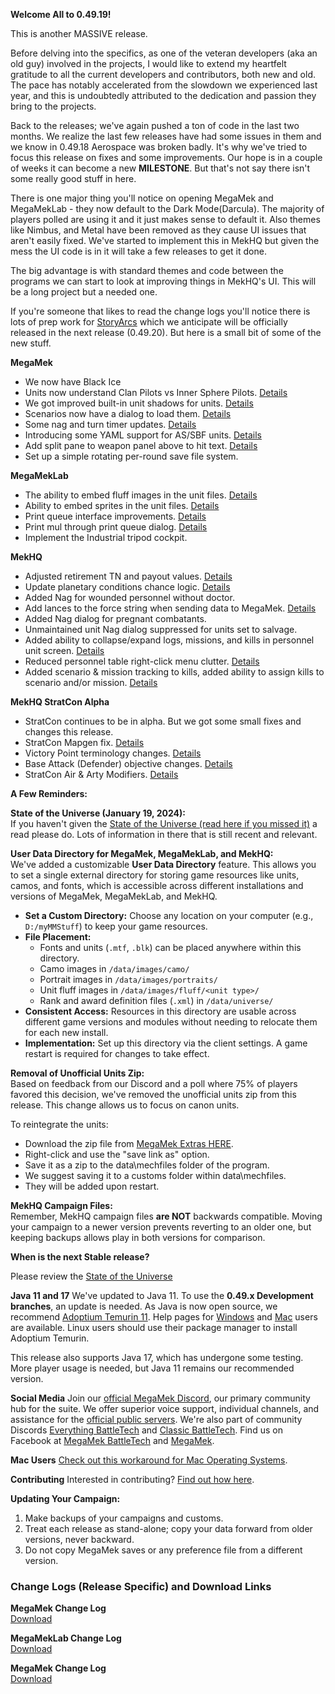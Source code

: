 **Welcome All to 0.49.19!**

This is another MASSIVE release.

Before delving into the specifics, as one of the veteran developers (aka an old guy) involved in the projects, I would like to extend my heartfelt gratitude to all the current developers and contributors, both new and old. The pace has notably accelerated from the slowdown we experienced last year, and this is undoubtedly attributed to the dedication and passion they bring to the projects.

Back to the releases; we've again pushed a ton of code in the last two months. We realize the last few releases have had some issues in them and we know in 0.49.18 Aerospace was broken badly. It's why we've tried to focus this release on fixes and some improvements. Our hope is in a couple of weeks it can become a new **MILESTONE**. But that's not say there isn't some really good stuff in here.

There is one major thing you'll notice on opening MegaMek and MegaMekLab - they now default to the Dark Mode(Darcula). The majority of players polled are using it and it just makes sense to default it. Also themes like Nimbus, and Metal have been removed as they cause UI issues that aren't easily fixed. We've started to implement this in MekHQ but given the mess the UI code is in it will take a few releases to get it done.

The big advantage is with standard themes and code between the programs we can start to look at improving things in MekHQ's UI. This will be a long project but a needed one.

If you're someone that likes to read the change logs you'll notice there is lots of prep work for [StoryArcs](https://bg.battletech.com/forums/index.php?topic=84536.0) which we anticipate will be officially released in the next release (0.49.20). But here is a small bit of some of the new stuff.

**MegaMek**
  - We now have Black Ice
  - Units now understand Clan Pilots vs Inner Sphere Pilots. [Details](https://github.com/MegaMek/megamek/issues/3498)
  - We got improved built-in unit shadows for units. [Details](https://github.com/MegaMek/megamek/pull/5188)
  - Scenarios now have a dialog to load them. [Details](https://github.com/MegaMek/megamek/pull/5211)
  - Some nag and turn timer updates. [Details](https://github.com/MegaMek/megamek/pull/5254)
  - Introducing some YAML support for AS/SBF units. [Details](https://github.com/MegaMek/megamek/pull/5249)
  - Add split pane to weapon panel above to hit text. [Details](https://github.com/MegaMek/megamek/pull/5270)
  - Set up a simple rotating per-round save file system.

**MegaMekLab**
  - The ability to embed fluff images in the unit files. [Details](https://github.com/MegaMek/megamek/pull/5156)
  - Ability to embed sprites in the unit files. [Details](https://github.com/MegaMek/megameklab/pull/1444)
  - Print queue interface improvements. [Details](https://github.com/MegaMek/megameklab/pull/1457)
  - Print mul through print queue dialog. [Details](https://github.com/MegaMek/megameklab/pull/1460)
  - Implement the Industrial tripod cockpit.

**MekHQ**
  - Adjusted retirement TN and payout values. [Details](https://github.com/MegaMek/mekhq/pull/3867)
  - Update planetary conditions chance logic. [Details](https://github.com/MegaMek/mekhq/pull/3834)
  - Added Nag for wounded personnel without doctor.
  - Add lances to the force string when sending data to MegaMek. [Details](https://github.com/MegaMek/mekhq/pull/3901)
  - Added Nag dialog for pregnant combatants.
  - Unmaintained unit Nag dialog suppressed for units set to salvage.
  - Added ability to collapse/expand logs, missions, and kills in personnel unit screen. [Details](https://github.com/MegaMek/mekhq/pull/3968)
  - Reduced personnel table right-click menu clutter. [Details](https://github.com/MegaMek/mekhq/pull/3970)
  - Added scenario & mission tracking to kills, added ability to assign kills to scenario and/or mission. [Details](https://github.com/MegaMek/mekhq/pull/3988)

**MekHQ StratCon Alpha**
  - StratCon continues to be in alpha. But we got some small fixes and changes this release.
  - StratCon Mapgen fix. [Details](https://github.com/MegaMek/mekhq/pull/3874)
  - Victory Point terminology changes. [Details](https://github.com/MegaMek/mekhq/pull/3891)
  - Base Attack (Defender) objective changes. [Details](https://github.com/MegaMek/mekhq/pull/3889)
  - StratCon Air & Arty Modifiers. [Details](https://github.com/MegaMek/mekhq/pull/3947)

**A Few Reminders:**

**State of the Universe (January 19, 2024):**  
If you haven't given the [State of the Universe (read here if you missed it)](https://bg.battletech.com/forums/index.php?topic=83774.0) a read please do. Lots of information in there that is still recent and relevant. 

**User Data Directory for MegaMek, MegaMekLab, and MekHQ:**  
We've added a customizable **User Data Directory** feature. This allows you to set a single external directory for storing game resources like units, camos, and fonts, which is accessible across different installations and versions of MegaMek, MegaMekLab, and MekHQ.  
   
   - **Set a Custom Directory:** Choose any location on your computer (e.g., `D:/myMMStuff`) to keep your game resources.
   - **File Placement:**
     - Fonts and units (`.mtf`, `.blk`) can be placed anywhere within this directory.
     - Camo images in `/data/images/camo/`
     - Portrait images in `/data/images/portraits/`
     - Unit fluff images in `/data/images/fluff/<unit type>/`
     - Rank and award definition files (`.xml`) in `/data/universe/`
   - **Consistent Access:** Resources in this directory are usable across different game versions and modules without needing to relocate them for each new install.
   - **Implementation:** Set up this directory via the client settings. A game restart is required for changes to take effect.

**Removal of Unofficial Units Zip:**  
Based on feedback from our Discord and a poll where 75% of players favored this decision, we've removed the unofficial units zip from this release. This change allows us to focus on canon units.  
   
   To reintegrate the units:
   - Download the zip file from [MegaMek Extras HERE](https://github.com/MegaMek/megamek-extras/tree/master/data/mechfiles).
   - Right-click and use the "save link as" option.
   - Save it as a zip to the data\mechfiles folder of the program.
   - We suggest saving it to a customs folder within data\mechfiles.
   - They will be added upon restart.
   
**MekHQ Campaign Files:**  
Remember, MekHQ campaign files **are NOT** backwards compatible. Moving your campaign to a newer version prevents reverting to an older one, but keeping backups allows play in both versions for comparison.

**When is the next Stable release?**

Please review the [State of the Universe](https://bg.battletech.com/forums/index.php?topic=83774.0)

**Java 11 and 17**
We've updated to Java 11. To use the **0.49.x Development branches**, an update is needed. As Java is now open source, we recommend [Adoptium Temurin 11](https://adoptium.net/index.html?variant=openjdk11). Help pages for [Windows](https://github.com/MegaMek/megamek/wiki/Updating-to-Adoptium) and [Mac](https://megamek.org/wiki/mac_issues.html) users are available. Linux users should use their package manager to install Adoptium Temurin.

This release also supports Java 17, which has undergone some testing. More player usage is needed, but Java 11 remains our recommended version.

**Social Media**
Join our [official MegaMek Discord](https://discord.gg/megamek), our primary community hub for the suite. We offer superior voice support, individual channels, and assistance for the [official public servers](https://megamek.games). We're also part of community Discords [Everything BattleTech](https://discord.gg/gyXMWjT) and [Classic BattleTech](https://discord.gg/D9jFn52). Find us on Facebook at [MegaMek BattleTech](https://www.facebook.com/groups/5124394675) and [MegaMek](https://www.facebook.com/MegaMek).

**Mac Users**
[Check out this workaround for Mac Operating Systems](https://megamek.org/wiki/mac_issues.html).

**Contributing**
Interested in contributing? [Find out how here](https://megamek.org/wiki/I-want-to-help).

**Updating Your Campaign:**
1. Make backups of your campaigns and customs.
2. Treat each release as stand-alone; copy your data forward from older versions, never backward.
3. Do not copy MegaMek saves or any preference file from a different version.

### Change Logs (Release Specific) and Download Links

**MegaMek Change Log**  
[Download](https://github.com/MegaMek/megamek/releases/tag/v0.49.19)

**MegaMekLab Change Log**  
[Download](https://github.com/MegaMekLab/megameklab/releases/tag/v0.49.19)

**MegaMek Change Log**  
[Download](https://github.com/MegaMek/mekhq/releases/tag/v0.49.19)
   
   
   
   
   
